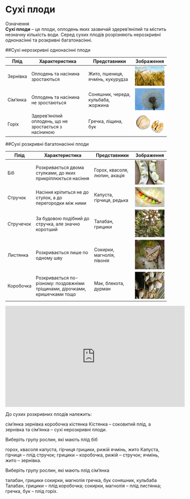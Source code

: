 # Сухі плоди

<div class="eoz-wrap">
<span class="eoz">Означення</span>
<div class="eoz-text">
<b>Сухі плоди</b> – це плоди, оплодень яких зазвичай здерев’янілий та містить незначну кількість води. Серед сухих плодів розрізняють нерозкривні однонасінні та розкривні багатонасінні.
</div>
</div>

##Сухі нерозкривні однонасінні плоди

<table>
<thead>
<tr>
<th>Плід</th>
<th>Характеристика</th>
<th>Представники</th>
<th>Зображення</th>
</tr>
</thead>
<tbody>
<tr>
<td>Зернівка</td>
<td>Оплодень та насінина зростаються</td>
<td>Жито, пшениця, ячмінь, кукурудза</td>
<td width="21%"><img src="pic11-2.jpg" width="155px"></td>
</tr>
<tr>
<td>Сім’янка</td>
<td>Оплодень та насінина не зростаються</td>
<td>Соняшник, череда, кульбаба, жоржина</td>
<td><img src="pic12-2.jpg" width="155px"></td>
</tr>
<tr>
<td>Горіх</td>
<td>Здерев’янілий оплодень, що не зростається з насіниною</td> <td>Гречка, ліщина, бук</td>
<td><img src="pic13-2.jpg" width="155px"></td>
</tr>
</tbody>
</table>


##Сухі розкривні багатонасінні плоди


<table>
<thead>
<tr>
<th>Плід</th>
<th>Характеристика</th>
<th>Представники</th>
<th>Зображення</th>
</tr>
</thead>
<tbody>
<tr>
<td>Біб</td>
<td>Розкривається двома стулками, до яких прикріплюється насіння</td>
<td>Горох, квасоля, люпин, акація</td>
<td width="21%"><img src="pic14-2.jpg" width="155px"></td>
</tr>
<tr>
<td>Стручок</td>
<td>Насіння кріпиться не до стулок, а до перегородки між ними</td>
<td>Капуста, гірчиця, редька</td>
<td><img src="pic15-2.jpg" width="155px"></td>
</tr>
<tr>
<td>Стручечок</td>
<td>За будовою подібний до стручка, але значно коротший</td> <td>Талабан, грицики</td>
<td><img src="pic16-2.jpg" width="155px"></td>
</tr>
<tr>
<td>Листянка</td>
<td>Розкривається лише по одному шву</td>
<td>Сокирки, магнолія, півонія</td>
<td><img src="pic17-2.jpg" width="155px"></td>
</tr>
<tr>
<td>Коробочка</td>
<td>Розкривається по-різному: поздовжніми тріщинами, дірочками, кришечками тощо</td>
<td>Мак, блекота, дурман</td>
<td><img src="pic18-2.jpg" width="155px"></td>
</tr>
</tbody>
</table>


<div class="fluidMedia">
<iframe align="center" width="560" height="315" src="https://www.youtube.com/embed/G7pIoNqgghg" frameborder="0" allowfullscreen></iframe>
</div>
<div class="popup">
</div>


<quiz>
<question>
<p>До сухих розкривних плодів належить:</p>
<answer>сім’янка</answer> 
<answer>зернівка</answer> 
<answer correct>коробочка</answer>
<answer>кістянка</answer>
<explanation>
Кістянка – соковитий плід, а зернівка та сім’янка – сухі нерозкривні плоди.
</explanation>
</question>
<question>
<p>Виберіть групу рослин, які мають плід біб</p>
<answer>горох, квасоля</answer>
<answer>капуста, гірчиця</answer>
<answer>грицики, рижій</answer>
<answer>ячмінь, жито</answer>
<explanation>
Капуста, гірчиця – плід стручок; грицики – коробочка, рижій – стручок; ячмінь, жито – зернівка.
</explanation>
</question>
<question>
<p>Виберіть групу рослин, які мають плід сім’янка</p>
<answer>талабан, грицики</answer>
<answer>сокирки, магнолія</answer>
<answer>гречка, бук</answer>
<answer correct>соняшник, кульбаба</answer>
<explanation>
Талабан, грицики – плід коробочка; сокирки, магнолія – плід листянка; гречка, бук – плід горіх.
</explanation>
</question>
</quiz>